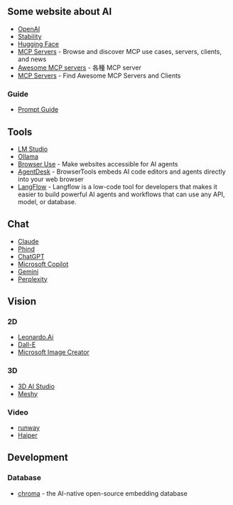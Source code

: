 
## Some website about AI

- [OpenAI](https://openai.com/)
- [Stability](https://stability.ai/)
- [Hugging Face](https://huggingface.co/)
- [MCP Servers](https://www.pulsemcp.com/) - Browse and discover MCP use cases, servers, clients, and news
- [Awesome MCP servers](https://github.com/appcypher/awesome-mcp-servers) - 各種 MCP server
- [MCP Servers](https://mcp.so/) - Find Awesome MCP Servers and Clients
  
### Guide

- [Prompt Guide](https://www.promptingguide.ai/)

## Tools

- [LM Studio](https://lmstudio.ai/)
- [Ollama](https://ollama.com/)
- [Browser Use](https://github.com/browser-use/browser-use) - Make websites accessible for AI agents
- [AgentDesk](https://www.agentdesk.ai/) - BrowserTools embeds AI code editors and agents directly into your web browser
- [LangFlow](https://www.langflow.org/) - Langflow is a low-code tool for developers that makes it easier to build powerful AI agents and workflows that can use any API, model, or database.

## Chat

- [Claude](https://claude.ai/)
- [Phind](https://www.phind.com/)
- [ChatGPT](https://chatgpt.com/)
- [Microsoft Copilot](https://copilot.microsoft.com/)
- [Gemini](https://gemini.google.com/)
- [Perplexity](https://www.perplexity.ai/)

## Vision

### 2D

- [Leonardo.Ai](https://leonardo.ai/)
- [Dall-E](https://openai.com/index/dall-e-3/)
- [Microsoft Image Creator](https://www.bing.com/images/create)
  
### 3D
  
- [3D AI Studio](https://www.3daistudio.com/)
- [Meshy](https://www.meshy.ai/zh/)

### Video

- [runway](https://runwayml.com/)
- [Haiper](https://haiper.ai/)

## Development

### Database

- [chroma](https://github.com/chroma-core/chroma) - the AI-native open-source embedding database

